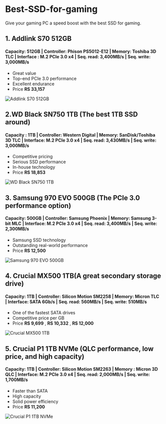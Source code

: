 # Best-SSD-for-gaming
Give your gaming PC a speed boost with the best SSD for gaming.

## 1. Addlink S70 512GB

#### Capacity: 512GB | Controller: Phison PS5012-E12 | Memory: Toshiba 3D TLC | Interface : M.2 PCIe 3.0 x4 | Seq. read: 3,400MB/s | Seq. write: 3,000MB/s 

* Great value
* Top-end PCIe 3.0 performance
* Excellent endurance
* Price **RS 33,157**

![Addlink S70 512GB](https://cdn.mos.cms.futurecdn.net/q8ffBsbm8r2yZafJtFtD9S-650-80.jpg.webp)


## 2.WD Black SN750 1TB (The best 1TB SSD around)

#### Capacity : 1TB | Controller: Western Digital | Memory: SanDisk/Toshiba 3D TLC | Interface: M.2 PCIe 3.0 x4 | Seq. read: 3,430MB/s | Seq. write: 3,000MB/s

* Competitive pricing
* Serious SSD performance
* In-house technology
* Price **RS 18,853**

![WD Black SN750 1TB](https://cdn.mos.cms.futurecdn.net/kQJvgCRqJkNg6eGgy8ck8J-650-80.jpg.webp)




## 3. Samsung 970 EVO 500GB (The PCIe 3.0 performance option)


#### Capacity: 500GB | Controller: Samsung Phoenix | Memory: Samsung 3-bit MLC | Interface: M.2 PCIe 3.0 x4 | Seq. read: 3,400MB/s | Seq. write: 2,300MB/s

* Samsung SSD technology
* Outstanding real-world performance
* Price **RS 12,500**


 ![Samsung 970 EVO 500GB](https://cdn.mos.cms.futurecdn.net/RALyP6HaRXPHMHECYSAdH3-650-80.jpg.webp)



## 4. Crucial MX500 1TB(A great secondary storage drive)


#### Capacity: 1TB | Controller: Silicon Motion SM2258 | Memory: Micron TLC | Interface: SATA 6Gb/s | Seq. read: 560MB/s | Seq. write: 510MB/s

* One of the fastest SATA drives
* Competitive price per GB
* Price **RS 9,699** , **RS 10,332** , **RS 12,000**


 ![Crucial MX500 1TB](https://cdn.mos.cms.futurecdn.net/q9Xbbhtgeh55zBqTNWzyMT-650-80.jpg.webp)



## 5. Crucial P1 1TB NVMe (QLC performance, low price, and high capacity)


#### Capacity: 1TB | Controller: Silicon Motion SM2263 | Memory : Micron 3D QLC | Interface: M.2 PCIe 3.0 x4 | Seq. read: 2,000MB/s | Seq. write: 1,700MB/s

* Faster than SATA
* High capacity
* Solid power efficiency
* Price **RS 11,200** 


 ![ Crucial P1 1TB NVMe](https://cdn.mos.cms.futurecdn.net/Xg8VwZvv4bvybNrpDxDzQH-650-80.jpg.webp)


















